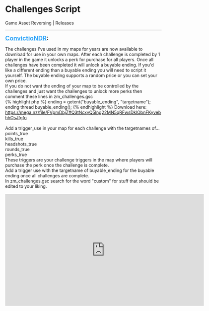 # Challenges Script
Game Asset Reversing | Releases

---
<strong style="font-size: 1.4em;"><span style="text-decoration: underline;text-decoration-color: #34a7f9;"><span style="color:#34a7f9;">ConvictioNDR</span></span>:</strong>

<p>The challenges I&#39;ve used in my maps for years are now available to download for use in your own maps. After each challenge is completed by 1 player in the game it unlocks a perk for purchase for all players. Once all challenges have been completed it will unlock a buyable ending. If you&#39;d like a different ending than a buyable ending you will need to script it yourself. The buyable ending supports a random price or you can set your own price.<br />If you do not want the ending of your map to be controlled by the challenges and just want the challenges to unlock more perks then comment these lines in zm_challenges.gsc<br />{% highlight php %}
ending = getent("buyable_ending", "targetname");
    ending thread buyable_ending();
{% endhighlight %}
Download here: <a href="https://mega.nz/file/FVpmDbjZ#Q3tNcxyQ5Ing22MN5qRFwsDklObnFKyvebhhOsJfgfo">https://mega.nz/file/FVpmDbjZ#Q3tNcxyQ5Ing22MN5qRFwsDklObnFKyvebhhOsJfgfo</a><br /><br />Add a trigger_use in your map for each challenge with the targetnames of...<br />points_true<br />kills_true<br />headshots_true<br />rounds_true<br />perks_true<br />These triggers are your challenge triggers in the map where players will purchase the perk once the challenge is complete.<br />Add a trigger use with the targetname of buyable_ending for the buyable ending once all challenges are complete.<br />In zm_challenges.gsc search for the word &quot;custom&quot; for stuff that should be edited to your liking.<br /><br /><iframe type="text/html" width="640" height="360" src="https://www.youtube.com/embed/qjjioSzpjjE" frameborder="0"></iframe></p>
